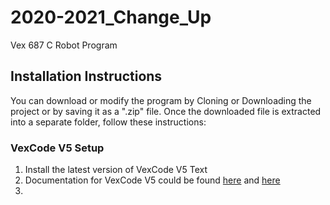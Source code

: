 # 2020-2021_Change_Up
Vex 687 C Robot Program

## Installation Instructions
You can download or modify the program by Cloning or Downloading the project or by saving it as a ".zip" file.
Once the downloaded file is extracted into a separate folder, follow these instructions:

### VexCode V5 Setup
1. Install the latest version of VexCode V5 Text
2. Documentation for VexCode V5 could be found [here](https://help.vexcodingstudio.com/) and [here](https://api.vexcode.cloud/v5/html/index.html)
3. 
